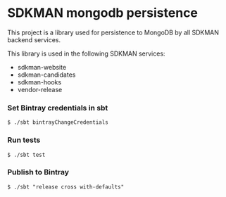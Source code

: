 # SDKMAN mongodb persistence

This project is a library used for persistence to MongoDB by all SDKMAN backend services.

This library is used in the following SDKMAN services:

* sdkman-website
* sdkman-candidates
* sdkman-hooks
* vendor-release

### Set Bintray credentials in sbt

    $ ./sbt bintrayChangeCredentials

### Run tests

    $ ./sbt test

### Publish to Bintray

    $ ./sbt "release cross with-defaults"
